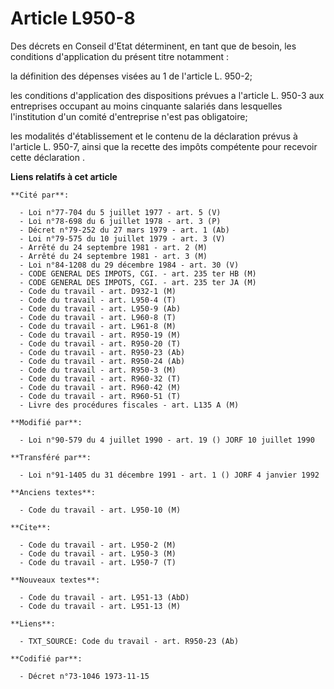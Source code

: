 # Article L950-8

Des décrets en Conseil d'Etat déterminent, en tant que de besoin, les conditions d'application du présent titre notamment :

la définition des dépenses visées au 1 de l'article L. 950-2;

les conditions d'application des dispositions prévues a l'article L. 950-3 aux entreprises occupant au moins cinquante
salariés dans lesquelles l'institution d'un comité d'entreprise n'est pas obligatoire;

les modalités d'établissement et le contenu de la déclaration prévus à l'article L. 950-7, ainsi que la recette des impôts
compétente pour recevoir cette déclaration .

**Liens relatifs à cet article**

	**Cité par**:

	  - Loi n°77-704 du 5 juillet 1977 - art. 5 (V)
	  - Loi n°78-698 du 6 juillet 1978 - art. 3 (P)
	  - Décret n°79-252 du 27 mars 1979 - art. 1 (Ab)
	  - Loi n°79-575 du 10 juillet 1979 - art. 3 (V)
	  - Arrêté du 24 septembre 1981 - art. 2 (M)
	  - Arrêté du 24 septembre 1981 - art. 3 (M)
	  - Loi n°84-1208 du 29 décembre 1984 - art. 30 (V)
	  - CODE GENERAL DES IMPOTS, CGI. - art. 235 ter HB (M)
	  - CODE GENERAL DES IMPOTS, CGI. - art. 235 ter JA (M)
	  - Code du travail - art. D932-1 (M)
	  - Code du travail - art. L950-4 (T)
	  - Code du travail - art. L950-9 (Ab)
	  - Code du travail - art. L960-8 (T)
	  - Code du travail - art. L961-8 (M)
	  - Code du travail - art. R950-19 (M)
	  - Code du travail - art. R950-20 (T)
	  - Code du travail - art. R950-23 (Ab)
	  - Code du travail - art. R950-24 (Ab)
	  - Code du travail - art. R950-3 (M)
	  - Code du travail - art. R960-32 (T)
	  - Code du travail - art. R960-42 (M)
	  - Code du travail - art. R960-51 (T)
	  - Livre des procédures fiscales - art. L135 A (M)

	**Modifié par**:

	  - Loi n°90-579 du 4 juillet 1990 - art. 19 () JORF 10 juillet 1990

	**Transféré par**:

	  - Loi n°91-1405 du 31 décembre 1991 - art. 1 () JORF 4 janvier 1992

	**Anciens textes**:

	  - Code du travail - art. L950-10 (M)

	**Cite**:

	  - Code du travail - art. L950-2 (M)
	  - Code du travail - art. L950-3 (M)
	  - Code du travail - art. L950-7 (T)

	**Nouveaux textes**:

	  - Code du travail - art. L951-13 (AbD)
	  - Code du travail - art. L951-13 (M)

	**Liens**:

	  - TXT_SOURCE: Code du travail - art. R950-23 (Ab)

	**Codifié par**:

	  - Décret n°73-1046 1973-11-15
